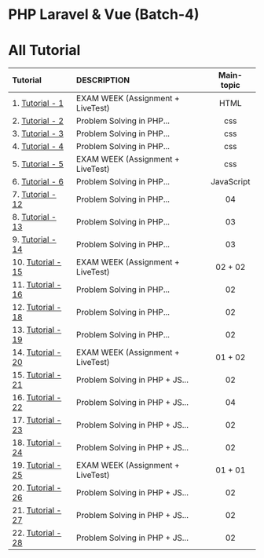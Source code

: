 # PHP Laravel & Vue (Batch-4)

# All Tutorial

| Tutorial                                | DESCRIPTION                       | Main-topic |
| :-------------------------------------- | :-------------------------------- | :--------: |
| 1. [Tutorial - 1](html5-essentials)     | EXAM WEEK (Assignment + LiveTest) |    HTML    |
| 2. [Tutorial - 2](css3-fundamentals)    | Problem Solving in PHP...         |    css     |
| 3. [Tutorial - 3](css-flexbox)          | Problem Solving in PHP...         |    css     |
| 4. [Tutorial - 4](css-grid)             | Problem Solving in PHP...         |    css     |
| 5. [Tutorial - 5](css-variables)        | EXAM WEEK (Assignment + LiveTest) |    css     |
| 6. [Tutorial - 6](javascript-beginners) | Problem Solving in PHP...         | JavaScript |
| 7. [Tutorial - 12](Tutorial-12)         | Problem Solving in PHP...         |     04     |
| 8. [Tutorial - 13](Tutorial-13)         | Problem Solving in PHP...         |     03     |
| 9. [Tutorial - 14](Tutorial-14)         | Problem Solving in PHP...         |     03     |
| 10. [Tutorial - 15](Tutorial-15)        | EXAM WEEK (Assignment + LiveTest) |  02 + 02   |
| 11. [Tutorial - 16](Tutorial-16)        | Problem Solving in PHP...         |     02     |
| 12. [Tutorial - 18](Tutorial-18)        | Problem Solving in PHP...         |     02     |
| 13. [Tutorial - 19](Tutorial-19)        | Problem Solving in PHP...         |     02     |
| 14. [Tutorial - 20](Tutorial-20)        | EXAM WEEK (Assignment + LiveTest) |  01 + 02   |
| 15. [Tutorial - 21](Tutorial-21)        | Problem Solving in PHP + JS...    |     02     |
| 16. [Tutorial - 22](Tutorial-22)        | Problem Solving in PHP + JS...    |     04     |
| 17. [Tutorial - 23](Tutorial-23)        | Problem Solving in PHP + JS...    |     02     |
| 18. [Tutorial - 24](Tutorial-24)        | Problem Solving in PHP + JS...    |     02     |
| 19. [Tutorial - 25](Tutorial-25)        | EXAM WEEK (Assignment + LiveTest) |  01 + 01   |
| 20. [Tutorial - 26](Tutorial-26)        | Problem Solving in PHP + JS...    |     02     |
| 21. [Tutorial - 27](Tutorial-27)        | Problem Solving in PHP + JS...    |     02     |
| 22. [Tutorial - 28](Tutorial-28)        | Problem Solving in PHP + JS...    |     02     |
